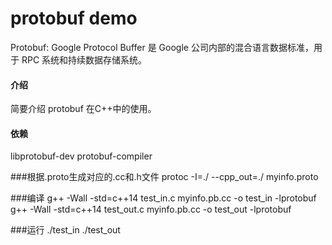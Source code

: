 # protobuf demo

Protobuf: Google Protocol Buffer 是 Google 公司内部的混合语言数据标准，用于 RPC 系统和持续数据存储系统。

#### 介绍
简要介绍 protobuf 在C++中的使用。

#### 依赖
libprotobuf-dev protobuf-compiler

###根据.proto生成对应的.cc和.h文件
protoc -I=./ --cpp_out=./ myinfo.proto

###编译
g++ -Wall -std=c++14 test_in.c myinfo.pb.cc -o test_in -lprotobuf
g++ -Wall -std=c++14 test_out.c myinfo.pb.cc -o test_out -lprotobuf

###运行
./test_in
./test_out
